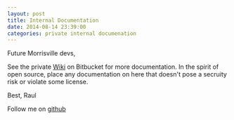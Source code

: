 ```yaml
---
layout: post
title: Internal Documentation
date: 2014-08-14 23:39:00
categories: private internal documenation
---
```


Future Morrisville devs,

See the private [Wiki](https://bitbucket.org/mscweb/webdev-wiki/wiki/Home) on Bitbucket for more documentation. In the spirit of open source, place any documentation on here that doesn't pose a secruity risk or violate some license.

Best,
Raul

Follow me on [github](https://github.com/raulchacon)
